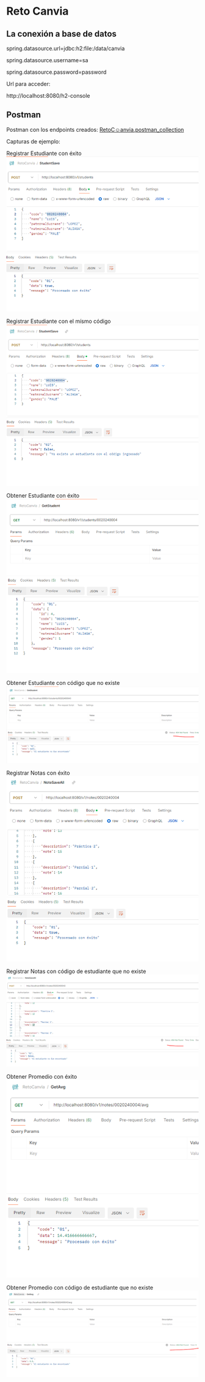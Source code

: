 # Reto Canvia

## La conexión a base de datos
spring.datasource.url=jdbc:h2:file:/data/canvia

spring.datasource.username=sa

spring.datasource.password=password

Url para acceder:

http://localhost:8080/h2-console

## Postman
Postman con los endpoints creados: [RetoC☺anvia.postman_collection](RetoCanvia.postman_collection.json)

Capturas de ejemplo:

Registrar Estudiante con éxito
![alt text](./images/registrar-estudiante-ok.PNG)

Registrar Estudiante con el mísmo código
![alt text](./images/registrar-estudiante-error.PNG)

Obtener Estudiante con éxito
![alt text](./images/obtener-estudiante-ok.PNG)

Obtener Estudiante con código que no existe
![alt text](./images/obtener-estudiante-error.PNG)

Registrar Notas con éxito
![alt text](./images/registrar-notas-ok.PNG)

Registrar Notas con código de estudiante que no existe
![alt text](./images/registrar-notas-error.PNG)

Obtener Promedio con éxito
![alt text](./images/obtener-avg-ok.PNG)

Obtener Promedio con código de estudiante que no existe
![alt text](./images/obtener-avg-error.PNG)

